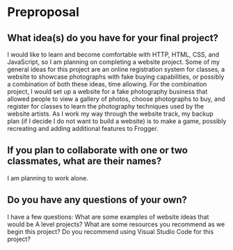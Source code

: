 # Preproposal

## What idea(s) do you have for your final project?

I would like to learn and become comfortable with HTTP, HTML, CSS, and JavaScript, so I am planning on completing a website project. Some of my general ideas for this project are an online registration system for classes, a website to showcase photographs with fake buying capabilities, or possibly a combination of both these ideas, time allowing. For the combination project, I would set up a website for a fake photography business that allowed people to view a gallery of photos, choose photographs to buy, and register for classes to learn the photography techniques used by the website artists. As I work my way through the website track, my backup plan (if I decide I do not want to build a website) is to make a game, possibly recreating and adding additional features to Frogger.

## If you plan to collaborate with one or two classmates, what are their names?

I am planning to work alone.

## Do you have any questions of your own?

I have a few questions:
What are some examples of website ideas that would be A level projects?
What are some resources you recommend as we begin this project?
Do you recommend using Visual Studio Code for this project?


